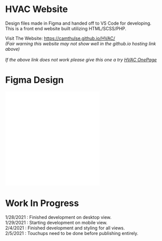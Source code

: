 # HVAC Website

Design files made in Figma and handed off to VS Code for developing. <br />
This is a front end website built utilizing HTML/SCSS/PHP.

Visit The Website: https://camthulse.github.io/HVAC/ <br />
*(Fair warning this website may not show well in the github.io hosting link above)* <br /><br />
*If the above link does not work please give this one a try [HVAC OnePage](hvac.tiiny.site)*

# Figma Design
![Figma design file - Desktop View](/Figma/FigmaDesign_Desktop.pdf "Figma design file - Desktop View") <br />
![Figma design file - Mobile View](/Figma/FigmaDesign_Mobile.pdf "Figma design file - Desktop View")


# Work In Progress
1/28/2021 : Finished development on desktop view.
<br /> 1/29/2021 : Starting development on mobile view.
<br /> 2/4/2021  : Finished development and styling for all views.
<br /> 2/5/2021  : Touchups need to be done before publishing entirely.
